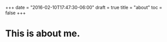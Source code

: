 +++
date = "2016-02-10T17:47:30-06:00"
draft = true
title = "about"
toc = false
+++

# This is about me.
